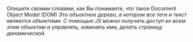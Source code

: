 Опишите своими словами, как Вы понимаете, что такое Document Object Model (DOM)
_Это объектное дерево, в котором все теги и текст являются объектами. С помощью JS можно получить доступ ко всем этим объектам и управлять, изменять ими, делать страницу динамической._